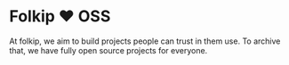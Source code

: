 # Folkip :heart: OSS

At folkip, we aim to build projects people can trust in them use. To archive that, we have fully open source projects for everyone.
